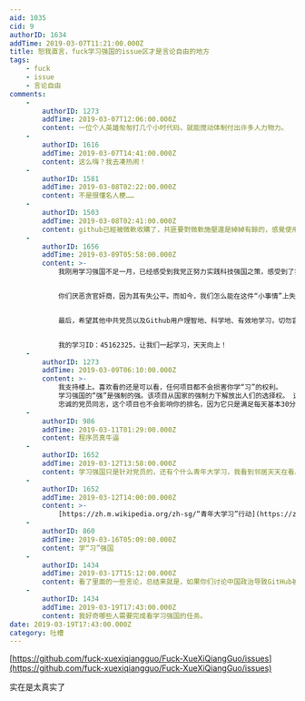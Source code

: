 ```yaml
---
aid: 1035
cid: 9
authorID: 1634
addTime: 2019-03-07T11:21:00.000Z
title: 恕我直言，fuck学习强国的issue区才是言论自由的地方
tags:
    - fuck
    - issue
    - 言论自由
comments:
    -
        authorID: 1273
        addTime: 2019-03-07T12:06:00.000Z
        content: 一位个人英雄匆匆打几个小时代码，就能搅动体制付出许多人力物力。
    -
        authorID: 1616
        addTime: 2019-03-07T14:41:00.000Z
        content: 这么嗨？我去凑热闹！
    -
        authorID: 1581
        addTime: 2019-03-08T02:22:00.000Z
        content: 不是很懂名人梗……
    -
        authorID: 1503
        addTime: 2019-03-08T02:41:00.000Z
        content: github已經被微軟收購了，共匪要對微軟施壓還是綽綽有餘的，感覺使用github還是低調一點為妥。
    -
        authorID: 1656
        addTime: 2019-03-09T05:58:00.000Z
        content: >-
            我刚用学习强国不足一月，已经感受到我党正努力实践科技强国之策，感受到了我党之进步。我由衷的感到欣慰。学习强国不是洗脑，是进步，是科学；不是毁我青少，是强大我青少！作为技术人员的我们应该拥护，而不是抵制。至于积分功能，不管它是否存在，都不会影响我学习的积极性。


            你们厌恶贪官奸商，因为其有失公平。而如今，我们怎么能在这件“小事情”上失足，成为你所之厌恶？我深切地相信我们的立场是一致的。祖国在强大，我党在进步，我们也需要学习了。


            最后，希望其他中共党员以及Github用户理智地、科学地、有效地学习，切勿盲目追随支持此类项目。


            我的学习ID：45162325，让我们一起学习，天天向上！
    -
        authorID: 1273
        addTime: 2019-03-09T06:10:00.000Z
        content: >-
            我支持楼上。喜欢看的还是可以看，任何项目都不会损害你学“习”的权利。
            学习强国的“强”是强制的强。该项目从国家的强制力下解放出人们的选择权。 这是在缓解社会矛盾，人民舒心了，党才能放心。
            忠诚的党员同志，这个项目也不会影响你的排名，因为它只是满足每天基本30分，应付强制要求而已，并不是为了拼高分。
    -
        authorID: 986
        addTime: 2019-03-11T01:29:00.000Z
        content: 程序员真牛逼
    -
        authorID: 1652
        addTime: 2019-03-12T13:58:00.000Z
        content: 学习强国只是针对党员的，还有个什么青年大学习，我看到邻居天天在看。
    -
        authorID: 1652
        addTime: 2019-03-12T14:00:00.000Z
        content: >-
            [https://zh.m.wikipedia.org/zh-sg/“青年大学习”行动](https://zh.m.wikipedia.org/zh-sg/%E2%80%9C%E9%9D%92%E5%B9%B4%E5%A4%A7%E5%AD%A6%E4%B9%A0%E2%80%9D%E8%A1%8C%E5%8A%A8)
    -
        authorID: 860
        addTime: 2019-03-16T05:09:00.000Z
        content: 学“习”强国
    -
        authorID: 1434
        addTime: 2019-03-17T15:12:00.000Z
        content: 看了里面的一些言论，总结来就是，如果你们讨论中国政治导致GitHub被中国封，是讨论政治的错误。技术社区不该存在涉及政治的讨论。
    -
        authorID: 1434
        addTime: 2019-03-19T17:43:00.000Z
        content: 我好奇哪些人需要完成看学习强国的任务。
date: 2019-03-19T17:43:00.000Z
category: 吐槽
---
```


[https://github.com/fuck-xuexiqiangguo/Fuck-XueXiQiangGuo/issues](https://github.com/fuck-xuexiqiangguo/Fuck-XueXiQiangGuo/issues)

实在是太真实了
